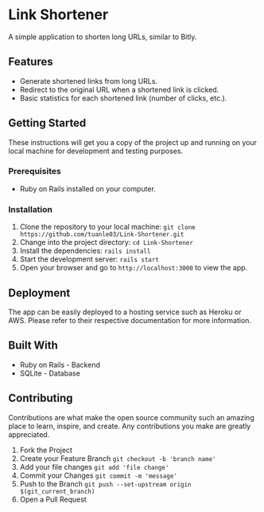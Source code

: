 # Link Shortener
A simple application to shorten long URLs, similar to Bitly.

## Features
- Generate shortened links from long URLs.
- Redirect to the original URL when a shortened link is clicked.
- Basic statistics for each shortened link (number of clicks, etc.).
## Getting Started
These instructions will get you a copy of the project up and running on your local machine for development and testing purposes.

### Prerequisites
- Ruby on Rails installed on your computer.
### Installation
1. Clone the repository to your local machine: `git clone https://github.com/tuanle03/Link-Shortener.git`
2. Change into the project directory: `cd Link-Shortener`
3. Install the dependencies: `rails install`
4. Start the development server: `rails start`
5. Open your browser and go to `http://localhost:3000` to view the app.
## Deployment
The app can be easily deployed to a hosting service such as Heroku or AWS. Please refer to their respective documentation for more information.

## Built With
- Ruby on Rails - Backend
- SQLite - Database

## Contributing
Contributions are what make the open source community such an amazing place to learn, inspire, and create. Any contributions you make are greatly appreciated.

1. Fork the Project
2. Create your Feature Branch `git checkout -b 'branch name'`
3. Add your file changes `git add 'file change'`
3. Commit your Changes `git commit -m 'message'`
4. Push to the Branch `git push --set-upstream origin $(git_current_branch)`
5. Open a Pull Request
